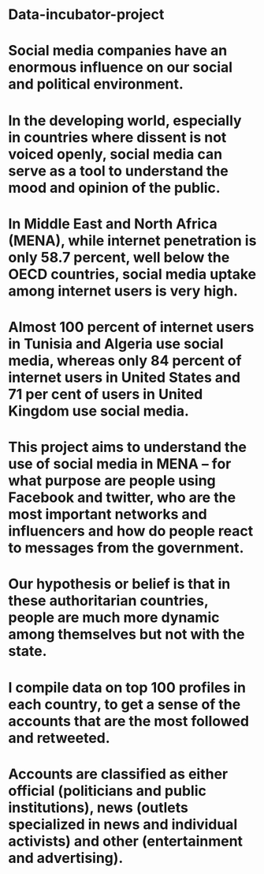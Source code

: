 # Data-incubator-project
# Social media companies have an enormous influence on our social and political environment. 
# In the developing world, especially in countries where dissent is not voiced openly, social media can serve as a tool to understand the mood and opinion of the public. 
# In Middle East and North Africa (MENA), while internet penetration is only 58.7 percent, well below the OECD countries, social media uptake among internet users is very high. 
# Almost 100 percent of internet users in Tunisia and Algeria use social media, whereas only 84 percent of internet users in United States and 71 per cent of users in United Kingdom use social media.
# This project aims to understand the use of social media in MENA – for what purpose are people using Facebook and twitter, who are the most important networks and influencers and how do people react to messages from the government. 
# Our hypothesis or belief is that in these authoritarian countries, people are much more dynamic among themselves but not with the state. 
# I compile data on top 100 profiles in each country, to get a sense of the accounts that are the most followed and retweeted. 
# Accounts are classified as either official (politicians and public institutions), news (outlets specialized in news and individual activists) and other (entertainment and advertising).
